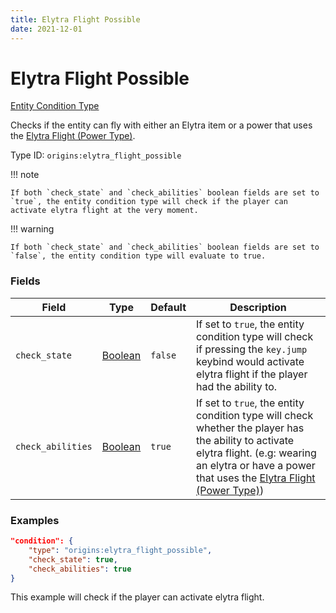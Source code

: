 ```yaml
---
title: Elytra Flight Possible
date: 2021-12-01
---
```


# Elytra Flight Possible

[Entity Condition Type](../entity_condition_types.md)

Checks if the entity can fly with either an Elytra item or a power that uses the [Elytra Flight (Power Type)](../power_types/elytra_flight.md).

Type ID: `origins:elytra_flight_possible`


!!! note

    If both `check_state` and `check_abilities` boolean fields are set to `true`, the entity condition type will check if the player can activate elytra flight at the very moment.

!!!  warning

    If both `check_state` and `check_abilities` boolean fields are set to `false`, the entity condition type will evaluate to true.


### Fields

Field | Type | Default | Description
------|------|---------|------------
`check_state` | [Boolean](../data_types/boolean.md) | `false` | If set to `true`, the entity condition type will check if pressing the `key.jump` keybind would activate elytra flight if the player had the ability to.
`check_abilities` | [Boolean](../data_types/boolean.md) | `true` | If set to `true`, the entity condition type will check whether the player has the ability to activate elytra flight. (e.g: wearing an elytra or have a power that uses the [Elytra Flight (Power Type)](../power_types/elytra_flight.md))


### Examples

```json
"condition": {
    "type": "origins:elytra_flight_possible",
    "check_state": true,
    "check_abilities": true
}
```

This example will check if the player can activate elytra flight.
